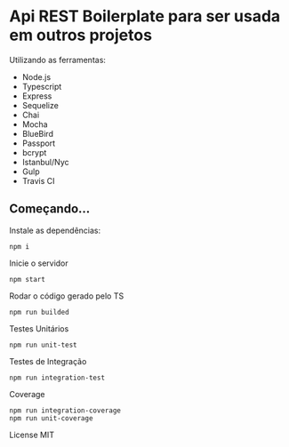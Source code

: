 # Api REST Boilerplate para ser usada em outros projetos

 Utilizando as ferramentas:

- Node.js
- Typescript
- Express
- Sequelize
- Chai
- Mocha
- BlueBird
- Passport
- bcrypt
- Istanbul/Nyc
- Gulp
- Travis CI


## Começando...

Instale as dependências:
```
npm i
```

Inicie o servidor
```
npm start
```

Rodar o código gerado pelo TS
```
npm run builded
```

Testes Unitários
```
npm run unit-test
```

Testes de Integração
```
npm run integration-test
```

Coverage
```
npm run integration-coverage
npm run unit-coverage
```

License MIT
